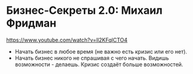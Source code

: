 # Бизнес-Секреты 2.0: Михаил Фридман
https://www.youtube.com/watch?v=ll2KFqlCTO4

+ Начать бизнес в любое время (не важно есть кризис или его нет).
+ Начать бизнес никого не спрашивая с чего начать. Видишь возможности - делаешь. Кризис создаёт больше возможностей.
